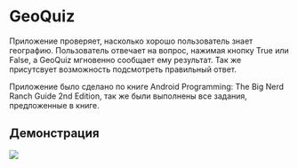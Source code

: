 # GeoQuiz

Приложение проверяет, насколько хорошо пользователь знает географию. Пользователь отвечает на вопрос, 
нажимая кнопку True или False, а GeoQuiz мгновенно сообщает ему результат. Так же присутсвует возможность
подсмотреть правильный ответ.

Приложение было сделано по книге Android Programming: The Big Nerd Ranch Guide 2nd Edition,
так же были выполнены все задания, предложенные в книге.

## Демонстрация

![](https://media.giphy.com/media/Lp5lL8CmJb7o1YX4Di/giphy.gif) 

